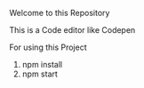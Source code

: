 Welcome to this Repository

This is a Code editor like Codepen

For using this Project

1. npm install
2. npm start

